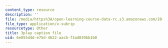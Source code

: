 ```yaml
---
content_type: resource
description: ''
file: /media/https%3A/open-learning-course-data-rc.s3.amazonaws.com/20-219-becoming-the-next-bill-nye-writing-and-hosting-the-educational-show-january-iap-2015/6e855d4de75d4622aacbf3ad039bb1b0_VBgVRviSKek.srt
file_type: application/x-subrip
resourcetype: Other
title: 3play caption file
uid: 6e855d4d-e75d-4622-aacb-f3ad039bb1b0
---
```

